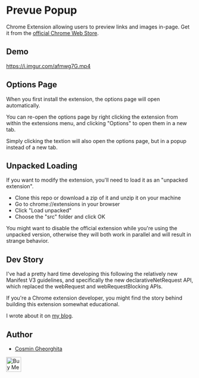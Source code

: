 # Prevue Popup

Chrome Extension allowing users to preview links and images in-page. Get it from the [official Chrome Web Store](https://chrome.google.com/webstore/detail/prevue-popup/afencccmfcofdgnigbenkpplpanigajd).

## Demo

https://i.imgur.com/afmwg7G.mp4

## Options Page

When you first install the extension, the options page will open automatically.

You can re-open the options page by right clicking the extension from within the extensions menu, and clicking "Options" to open them in a new tab.

Simply clicking the textion will also open the options page, but in a popup instead of a new tab.

## Unpacked Loading

If you want to modify the extension, you'll need to load it as an "unpacked extension".

- Clone this repo or download a zip of it and unzip it on your machine
- Go to chrome://extensions in your browser
- Click "Load unpacked"
- Choose the "src" folder and click OK

You might want to disable the official extension while you're using the unpacked version, otherwise they will both work in parallel and will result in strange behavior.

## Dev Story

I've had a pretty hard time developing this following the relatively new Manifest V3 guidelines, and specifically the new declarativeNetRequest API, which replaced the webRequest and webRequestBlocking APIs.

If you're a Chrome extension developer, you might find the story behind building this extension somewhat educational.

I wrote about it on [my blog](https://www.codepicky.com/prevue-popup/).

## Author

- [Cosmin Gheorghita](https://gecko.dev)

<a href="https://www.buymeacoffee.com/degecko" target="_blank"><img src="https://cdn.buymeacoffee.com/buttons/v2/arial-yellow.png" alt="Buy Me A Coffee" style="height: 40px !important;" target="_blank"></a>